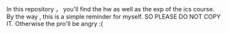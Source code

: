 In this repository ， you'll find the hw as well as the exp of the ics course.
By the way , this is a simple reminder for myself. 
SO PLEASE DO NOT COPY IT.
Otherwise the pro'll be angry :(
